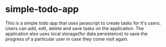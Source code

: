 # simple-todo-app
This is a simple todo app that uses javascript to create tasks for it's users. Users can add, edit, delete and save tasks on the application. The application also uses local storage(for data persistence) to save the progress of a particular user in case they come visit again.
